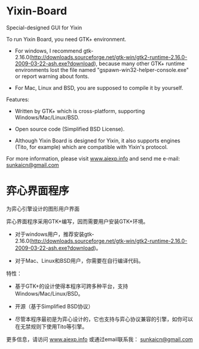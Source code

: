 Yixin-Board
===========

Special-designed GUI for Yixin

To run Yixin Board, you need GTK+ environment.
  
  * For windows, I recommend gtk-2.16.0(http://downloads.sourceforge.net/gtk-win/gtk2-runtime-2.16.0-2009-03-22-ash.exe?download), because many other GTK+ runtime environments lost the file named "gspawn-win32-helper-console.exe" or report warning about fonts.
  
  * For Mac, Linux and BSD, you are supposed to compile it by yourself.
  
Features:
  
  * Written by GTK+ which is cross-platform, supporting Windows/Mac/Linux/BSD.
    
  * Open source code (Simplified BSD License).
  
  * Although Yixin Board is designed for Yixin, it also supports engines (Tito, for example) which are compatible with Yixin's protocol.

For more information, please visit www.aiexp.info and send me e-mail: sunkaicn@gmail.com

弈心界面程序
============

为弈心引擎设计的图形用户界面

弈心界面程序采用GTK+编写，因而需要用户安装GTK+环境。

  * 对于windows用户，推荐安装gtk-2.16.0(http://downloads.sourceforge.net/gtk-win/gtk2-runtime-2.16.0-2009-03-22-ash.exe?download)。
  
  * 对于Mac、Linux和BSD用户，你需要在自行编译代码。

特性：

  * 基于GTK+的设计使得本程序可跨多种平台，支持Windows/Mac/Linux/BSD。
  
  * 开源（基于Simplified BSD协议）
  
  * 尽管本程序最初是为弈心设计的，它也支持与弈心协议兼容的引擎，如你可以在无禁规则下使用Tito等引擎。

更多信息，请访问 www.aiexp.info 或通过email联系我： sunkaicn@gmail.com
